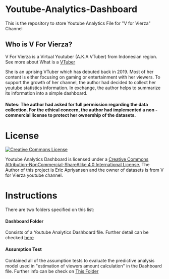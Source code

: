 # Youtube-Analytics-Dashboard
This is the repository to store Youtube Analytics File for "V for Vierza" Channel

## Who is V For Vierza?

V For Vierza is a Virtual Youtuber (A.K.A VTuber) from Indonesian region. See more about What is a [VTuber](https://en.wikipedia.org/wiki/Virtual_YouTuber)

She is an uprising VTuber which has debuted back in 2019. Most of her content is either focusing on gaming or entertainment with her viewers. To support the growth of her channel, the author had decided to collect her youtube statistics information. In exchange, the author helps to summarize its information into a simple dashboard. 
#### Notes: The author had asked for full permission regarding the data collection. For the ethical concern, the author had implemented a non - commercial license to protect her ownership of the datasets. 

# License

<a rel="license" href="http://creativecommons.org/licenses/by-nc-sa/4.0/"><img alt="Creative Commons License" style="border-width:0" src="https://i.creativecommons.org/l/by-nc-sa/4.0/88x31.png" /></a>
  
Youtube Analytics Dashboard is licensed under a [Creative Commons Attribution-NonCommercial-ShareAlike 4.0 International License.](https://creativecommons.org/licenses/by-nc/4.0/)
The Author of this project is Eric Apriyansen and the owner of datasets is from V for Vierza youtube channel.

# Instructions

There are two folders specified on this list:

#### Dashboard Folder

Consists of a Youtube Analytics Dashboard file. Further detail can be  checked [here](https://github.com/EricApriyansen/Youtube-Analytics-Dashboard/tree/main/Dashboard)

#### Assumption Test

Contained all of the assumption tests to evaluate the predictive analysis model used in "estimation of viewers amount calculation" in the Dashboard file. Further info can be check on [This Folder](https://github.com/EricApriyansen/Youtube-Analytics-Dashboard/tree/main/Assumption%20Test)

  
  
